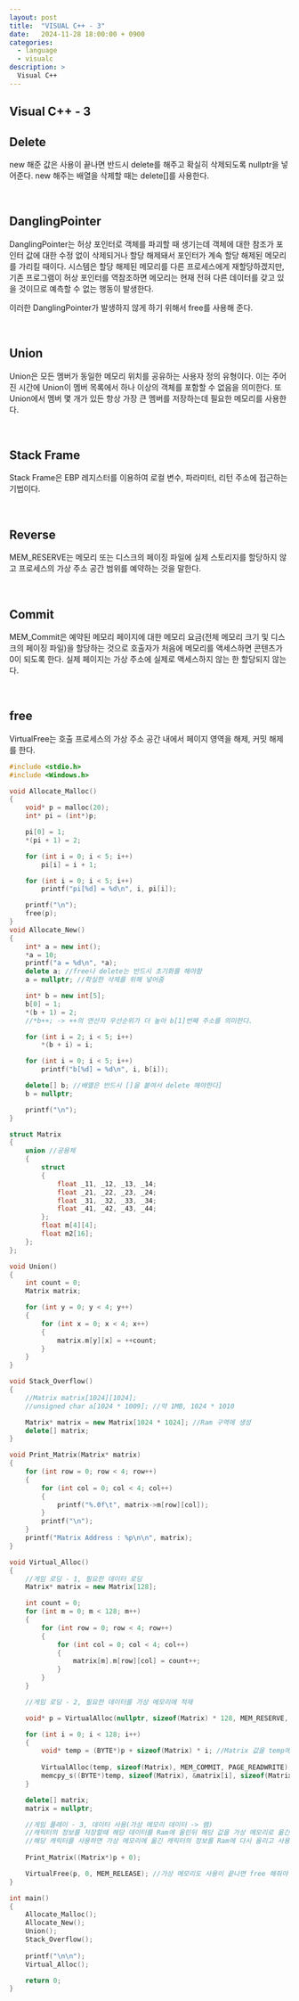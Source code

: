 ```yaml
---
layout: post
title:  "VISUAL C++ - 3"
date:   2024-11-28 18:00:00 + 0900
categories:
  - language
  - visualc
description: >
  Visual C++
---
```

## Visual C++ - 3

## Delete

new 해준 값은 사용이 끝나면 반드시 delete를 해주고 확실히 삭제되도록 nullptr을 넣어준다. new 해주는 배열을 삭제할 때는 delete[]를 사용한다.

<br/>

## DanglingPointer

DanglingPointer는 허상 포인터로 객체를 파괴할 때 생기는데 객체에 대한 참조가 포인터 값에 대한 수정 없이 삭제되거나 할당 해제돼서 포인터가 계속 할당 해제된 메모리를 가리킬 때이다. 시스템은 할당 해제된 메모리를 다른 프로세스에게 재할당하겠지만, 기존 프로그램이 허상 포인터를 역참조하면 메모리는 현재 전혀 다른 데이터를 갖고 있을 것이므로 예측할 수 없는 행동이 발생한다. 

이러한 DanglingPointer가 발생하지 않게 하기 위해서 free를 사용해 준다.

<br/>

## Union

Union은 모든 멤버가 동일한 메모리 위치를 공유하는 사용자 정의 유형이다. 이는 주어진 시간에 Union이 멤버 목록에서 하나 이상의 객체를 포함할 수 없음을 의미한다. 또 Union에서 멤버 몇 개가 있든 항상 가장 큰 멤버를 저장하는데 필요한 메모리를 사용한다.

<br/>

## Stack Frame

Stack Frame은 EBP 레지스터를 이용하여 로컬 변수, 파라미터, 리턴 주소에 접근하는 기법이다.

<br/>

## Reverse

MEM_RESERVE는 메모리 또는 디스크의 페이징 파일에 실제 스토리지를 할당하지 않고 프로세스의 가상 주소 공간 범위를 예약하는 것을 말한다.

<br/>

## Commit

MEM_Commit은 예약된 메모리 페이지에 대한 메모리 요금(전체 메모리 크기 및 디스크의 페이징 파일)을 할당하는 것으로 호출자가 처음에 메모리를 액세스하면 콘텐츠가 0이 되도록 한다. 실제 페이지는 가상 주소에 실제로 액세스하지 않는 한 할당되지 않는다.

<br/>

## free

VirtualFree는 호출 프로세스의 가상 주소 공간 내에서 페이지 영역을 해제, 커밋 해제를 한다.

```cpp
#include <stdio.h>
#include <Windows.h>

void Allocate_Malloc()
{
    void* p = malloc(20);
    int* pi = (int*)p;

    pi[0] = 1;
    *(pi + 1) = 2;

    for (int i = 0; i < 5; i++)
        pi[i] = i + 1;

    for (int i = 0; i < 5; i++)
        printf("pi[%d] = %d\n", i, pi[i]);

    printf("\n");
    free(p);
}
void Allocate_New()
{
    int* a = new int();
    *a = 10;
    printf("a = %d\n", *a);
    delete a; //free나 delete는 반드시 초기화를 해야함
    a = nullptr; //확실한 삭제를 위해 넣어줌

    int* b = new int[5];
    b[0] = 1;
    *(b + 1) = 2;
    //*b++; -> ++의 연산자 우선순위가 더 높아 b[1]번째 주소를 의미한다.

	for (int i = 2; i < 5; i++)
		*(b + i) = i;

	for (int i = 0; i < 5; i++)
		printf("b[%d] = %d\n", i, b[i]);

    delete[] b; //배열은 반드시 []을 붙여서 delete 해야한다]
    b = nullptr;

    printf("\n");
}

struct Matrix
{
    union //공용체
    {
        struct 
        {
            float _11, _12, _13, _14;
            float _21, _22, _23, _24;
            float _31, _32, _33, _34;
            float _41, _42, _43, _44;
        };
        float m[4][4];
        float m2[16];
    };
};

void Union()
{
    int count = 0;
    Matrix matrix;

    for (int y = 0; y < 4; y++)
    {
        for (int x = 0; x < 4; x++)
        {
            matrix.m[y][x] = ++count;
        }
    }
}

void Stack_Overflow()
{
    //Matrix matrix[1024][1024];
    //unsigned char a[1024 * 1009]; //약 1MB, 1024 * 1010

    Matrix* matrix = new Matrix[1024 * 1024]; //Ram 구역에 생성
    delete[] matrix;
}

void Print_Matrix(Matrix* matrix)
{
    for (int row = 0; row < 4; row++)
    {
        for (int col = 0; col < 4; col++)
        {
            printf("%.0f\t", matrix->m[row][col]);
        }
        printf("\n");
    }
    printf("Matrix Address : %p\n\n", matrix);
}

void Virtual_Alloc()
{
    //게임 로딩 - 1, 필요한 데이터 로딩
    Matrix* matrix = new Matrix[128];

    int count = 0;
    for (int m = 0; m < 128; m++)
    {
        for (int row = 0; row < 4; row++)
        {
            for (int col = 0; col < 4; col++)
            {
                matrix[m].m[row][col] = count++;
            }
        }
    }

    //게임 로딩 - 2, 필요한 데이터를 가상 메모리에 적재

    void* p = VirtualAlloc(nullptr, sizeof(Matrix) * 128, MEM_RESERVE, PAGE_READWRITE); //가상메모리를 예약 함

    for (int i = 0; i < 128; i++)
    {
        void* temp = (BYTE*)p + sizeof(Matrix) * i; //Matrix 값을 temp에 저장
        
        VirtualAlloc(temp, sizeof(Matrix), MEM_COMMIT, PAGE_READWRITE); //예약해둔 가상 메모리에 Matrix 사이즈만큼 공간을 만듬
        memcpy_s((BYTE*)temp, sizeof(Matrix), &matrix[i], sizeof(Matrix)); //matrix[i] 값을 대입
    }

    delete[] matrix;
    matrix = nullptr;

    //게임 플레이 - 3, 데이터 사용(가상 메모리 데이터 -> 램)
    //캐릭터의 정보를 저장할때 해당 데이터를 Ram에 올린뒤 해당 값을 가상 메모리로 옮긴뒤 Ram에 올린 데이터를 삭제
    //해당 캐릭터를 사용하면 가상 메모리에 옮긴 캐릭터의 정보를 Ram에 다시 올리고 사용이 끝나면 Ram애 올린 해당 데이터를 삭제한다.
   
    Print_Matrix((Matrix*)p + 0);

    VirtualFree(p, 0, MEM_RELEASE); //가상 메모리도 사용이 끝나면 free 해줘야 한다.
}

int main()
{
    Allocate_Malloc();
    Allocate_New();
    Union();
    Stack_Overflow();
    
    printf("\n\n");
    Virtual_Alloc();

    return 0;
}
```